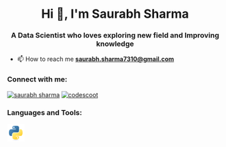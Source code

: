 <h1 align="center">Hi 👋, I'm Saurabh Sharma</h1>
<h3 align="center">A Data Scientist who loves exploring new field and Improving knowledge</h3>

- 📫 How to reach me **saurabh.sharma7310@gmail.com**

<h3 align="left">Connect with me:</h3>
<p align="left">
<a href="https://www.linkedin.com/in/saurabh7310/" target="blank"><img align="center" src="https://raw.githubusercontent.com/rahuldkjain/github-profile-readme-generator/master/src/images/icons/Social/linked-in-alt.svg" alt="saurabh sharma" height="30" width="40" /></a>
<a href="https://www.youtube.com/@codescoot" target="blank"><img align="center" src="https://raw.githubusercontent.com/rahuldkjain/github-profile-readme-generator/master/src/images/icons/Social/youtube.svg" alt="codescoot" height="30" width="40" /></a>
</p>

<h3 align="left">Languages and Tools:</h3>
<a href="https://www.python.org" target="_blank" rel="noreferrer"> <img src="https://raw.githubusercontent.com/devicons/devicon/master/icons/python/python-original.svg" alt="python" width="40" height="40"/> </a> </p>
